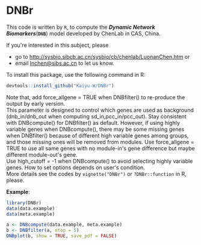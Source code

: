 # DNBr
This code is written by `R`, to compute the ___Dynamic Network Biomarkers___(__`DNB`__) model developed by ChenLab in CAS, China. 

If you're interested in this subject, please  
- go to http://sysbio.sibcb.ac.cn/sysbio/cb/chenlab/LuonanChen.htm or  
- email lnchen@sibs.ac.cn to let us know.  
  
To install this package, use the following command in R:  
```R
devtools::install_github("Kaiyu-W/DNBr")
```

Note that, add force_allgene = TRUE when DNBfilter() to re-produce the output by early version.   
This parameter is designed to control which genes are used as background (dnb_in/dnb_out when computing sd_in,pcc_in/pcc_out). Stay consistent with DNBcompute() for DNBfilter() as default. However, if using highly variable genes when DNBcompute(), there may be some missing genes when DNBfilter() because of different high variable genes among groups, and those missing ones will be removed from modules. Use force_allgene = TRUE to use all same genes with no module-in's gene difference but maybe different module-out's gene.   
Use high_cutoff = -1 when DNBcompute() to avoid selecting highly variable genes. How to set options depends on user's condition.    
More details see the codes by `vignette("DNBr")` or `?DNBr::function` in R, please.  
  
__Example__:
```R
library(DNBr)
data(data.example)
data(meta.example)

a <- DNBcompute(data.example, meta.example)
b <- DNBfilter(a, ntop = 5)
DNBplot(b, show = TRUE, save_pdf = FALSE)
```
